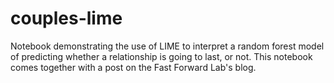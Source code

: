 # couples-lime
Notebook demonstrating the use of LIME to interpret a random forest model of predicting whether a relationship is going to last, or not. This notebook comes together with a post on the Fast Forward Lab's blog. 

